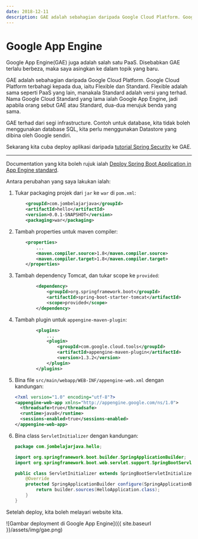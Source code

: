 ```yaml
---
date: 2018-12-11
description: GAE adalah sebahagian daripada Google Cloud Platform. Google Cloud Platform terbahagi kepada dua, iaitu Flexible dan Standard.
---
```


# Google App Engine

Google App Engine(GAE) juga adalah salah satu PaaS. Disebabkan GAE terlalu
berbeza, maka saya asingkan ke dalam topik yang baru.

GAE adalah sebahagian daripada Google Cloud Platform. Google Cloud Platform
terbahagi kepada dua, iaitu Flexible dan Standard. Flexible adalah sama seperti
PaaS yang lain, manakala Standard adalah versi yang terhad. Nama Google Cloud
Standard yang lama ialah Google App Engine, jadi apabila orang sebut GAE atau
Standard, dua-dua merujuk benda yang sama.

GAE terhad dari segi infrastructure. Contoh untuk database, kita tidak boleh
menggunakan database SQL, kita perlu menggunakan Datastore yang dibina oleh
Google sendiri.

Sekarang kita cuba deploy aplikasi daripada [tutorial Spring
Security](../springsecurity/) ke GAE.

----

Documentation yang kita boleh rujuk ialah [Deploy Spring Boot Application in App
Engine
standard](https://codelabs.developers.google.com/codelabs/cloud-app-engine-springboot/index.html#0).

Antara perubahan yang saya lakukan ialah:

1. Tukar packaging projek dari `jar` ke `war` di `pom.xml`:

    ```xml
        <groupId>com.jombelajarjava</groupId>
        <artifactId>hello</artifactId>
        <version>0.0.1-SNAPSHOT</version>
        <packaging>war</packaging>
    ```

2. Tambah properties untuk maven compiler:

    ```xml
        <properties>
            ...
            <maven.compiler.source>1.8</maven.compiler.source>
            <maven.compiler.target>1.8</maven.compiler.target>
        </properties>
    ```

3. Tambah dependency Tomcat, dan tukar scope ke `provided`:

    ```xml
            <dependency>
                <groupId>org.springframework.boot</groupId>
                <artifactId>spring-boot-starter-tomcat</artifactId>
                <scope>provided</scope>
            </dependency>
    ```

4. Tambah plugin untuk `appengine-maven-plugin`:

    ```xml
            <plugins>
                ...
                <plugin>
                    <groupId>com.google.cloud.tools</groupId>
                    <artifactId>appengine-maven-plugin</artifactId>
                    <version>1.3.2</version>
                </plugin>
            </plugins>
    ```

5. Bina file `src/main/webapp/WEB-INF/appengine-web.xml` dengan kandungan:

    ```xml
    <?xml version="1.0" encoding="utf-8"?>
    <appengine-web-app xmlns="http://appengine.google.com/ns/1.0">
      <threadsafe>true</threadsafe>
      <runtime>java8</runtime>
      <sessions-enabled>true</sessions-enabled>
    </appengine-web-app>
    ```

6. Bina class `ServletInitializer` dengan kandungan:

    ```java
    package com.jombelajarjava.hello;

    import org.springframework.boot.builder.SpringApplicationBuilder;
    import org.springframework.boot.web.servlet.support.SpringBootServletInitializer;

    public class ServletInitializer extends SpringBootServletInitializer {
        @Override
        protected SpringApplicationBuilder configure(SpringApplicationBuilder builder) {
            return builder.sources(HelloApplication.class);
        }
    }
    ```

Setelah deploy, kita boleh melayari website kita.

![Gambar deployment di Google App Engine]({{ site.baseurl }}/assets/img/gae.png)
